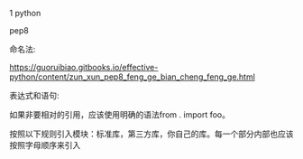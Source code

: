 1 python 

pep8

命名法: 

https://guoruibiao.gitbooks.io/effective-python/content/zun_xun_pep8_feng_ge_bian_cheng_feng_ge.html

表达式和语句:

如果非要相对的引用，应该使用明确的语法from . import foo。

按照以下规则引入模块：标准库，第三方库，你自己的库。每一个部分内部也应该按照字母顺序来引入


